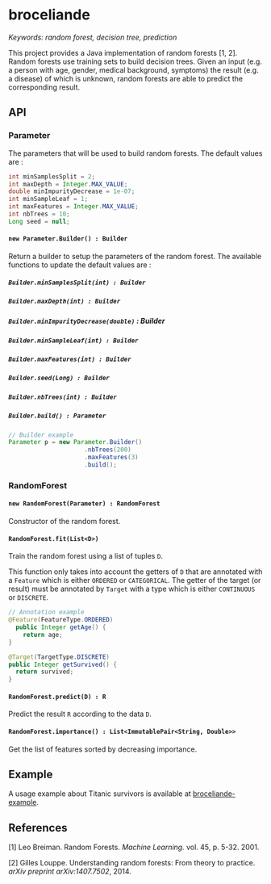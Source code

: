 # broceliande

<i>Keywords: random forest, decision tree, prediction</i>

This project provides a Java implementation of random forests [1, 2]. Random
forests use training sets to build decision trees. Given an input (e.g. a person
with age, gender, medical background, symptoms) the result (e.g. a disease) of
which is unknown, random forests are able to predict the corresponding result.

## API

### Parameter

The parameters that will be used to build random forests. The default values are
:

```java
int minSamplesSplit = 2;
int maxDepth = Integer.MAX_VALUE;
double minImpurityDecrease = 1e-07;
int minSampleLeaf = 1;
int maxFeatures = Integer.MAX_VALUE;
int nbTrees = 10;
Long seed = null;
```

#### ```new Parameter.Builder() : Builder```

Return a builder to setup the parameters of the random forest. The available
functions to update the default values are :

##### ```Builder.minSamplesSplit(int) : Builder``` </li>
##### ```Builder.maxDepth(int) : Builder``` </li>
##### ```Builder.minImpurityDecrease(double)``` : Builder </li>
##### ```Builder.minSampleLeaf(int) : Builder``` </li>
##### ```Builder.maxFeatures(int) : Builder``` </li>
##### ```Builder.seed(Long) : Builder``` </li>
##### ```Builder.nbTrees(int) : Builder``` </li>
##### ```Builder.build() : Parameter``` </li>

```java
// Builder example
Parameter p = new Parameter.Builder()
                     .nbTrees(200)
                     .maxFeatures(3)
                     .build();
```

### RandomForest

#### ```new RandomForest(Parameter) : RandomForest```

Constructor of the random forest.

#### ```RandomForest.fit(List<D>)```

Train the random forest using a list of tuples ```D```.

This function only takes into account the getters of ```D``` that are annotated
with a ```Feature``` which is either ```ORDERED``` or ```CATEGORICAL```.
The getter of the target (or result) must be annotated by ```Target``` with a
type which is either ```CONTINUOUS``` or ```DISCRETE```.

```java
// Annotation example
@Feature(FeatureType.ORDERED)
  public Integer getAge() {
    return age;
}

@Target(TargetType.DISCRETE)
public Integer getSurvived() {
  return survived;
}
```

#### ```RandomForest.predict(D) : R```

Predict the result ```R``` according to the data ```D```.

#### ```RandomForest.importance() : List<ImmutablePair<String, Double>>```

Get the list of features sorted by decreasing importance.

## Example

A usage example about Titanic survivors is available at
[broceliande-example](https://github.com/korriganed/broceliande-example).

## References

[1] Leo Breiman. Random Forests. <i>Machine Learning.</i> vol. 45,
p. 5-32. 2001.

[2] Gilles Louppe. Understanding random forests: From theory to
practice. <i>arXiv preprint arXiv:1407.7502</i>, 2014.
